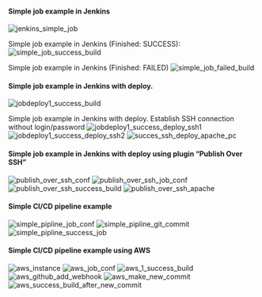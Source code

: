 #### Simple job example in Jenkins
![jenkins_simple_job](images/jenkins_simple_job.png)

Simple job example in Jenkins (Finished: SUCCESS):
![simple_job_success_build](images/simple_job_success_build.png)

Simple job example in Jenkins (Finished: FAILED)
![simple_job_failed_build](images/simple_job_failed_build.png)

#### Simple job example in Jenkins with deploy.

![jobdeploy1_success_build](images/jobdeploy1_success_build.png)

Simple job example in Jenkins with deploy.
Establish SSH connection without login/password
![jobdeploy1_success_deploy_ssh1](images/jobdeploy1_success_deploy_ssh1.png)
![jobdeploy1_success_deploy_ssh2](images/jobdeploy1_success_deploy_ssh2.png)
![succes_ssh_deploy_apache_pc](images/succes_ssh_deploy_apache_pc.png)

#### Simple job example in Jenkins with deploy using plugin “Publish Over SSH”

![publish_over_ssh_conf](images/publish_over_ssh_conf.png)
![publish_over_ssh_job_conf](images/publish_over_ssh_job_conf.png)
![publish_over_ssh_success_build](images/publish_over_ssh_success_build.png)
![publish_over_ssh_apache](images/publish_over_ssh_apache.png)

#### Simple CI/CD pipeline example

![simple_pipline_job_conf](images/simple_pipline_job_conf.png)
![simple_pipline_git_commit](images/simple_pipline_git_commit.png)
![simple_pipline_success_job](images/simple_pipline_success_job.png)

#### Simple CI/CD pipeline example using AWS

![aws_instance](images/aws_instance.png)
![aws_job_conf](images/aws_job_conf.png)
![aws_1_success_build](images/aws_1_success_build.png)
![aws_github_add_webhook](images/aws_github_add_webhook.png)
![aws_make_new_commit](images/aws_make_new_commit.png)
![aws_success_build_after_new_commit](images/aws_success_build_after_new_commit.png)






